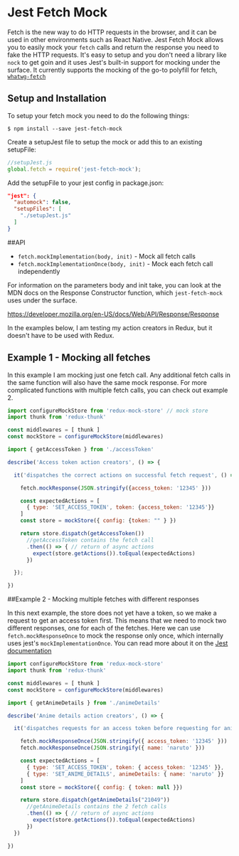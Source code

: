 # Jest Fetch Mock

Fetch is the new way to do HTTP requests in the browser, and it can be used in other environments such as React Native. Jest Fetch Mock allows you to easily mock your `fetch` calls and return the response you need to fake the HTTP requests. It's easy to setup and you don't need a library like `nock` to get goin and it uses Jest's built-in support for mocking under the surface. It currently supports the mocking of the go-to polyfill for fetch, [`whatwg-fetch`](https://github.com/github/fetch)

## Setup and Installation

To setup your fetch mock you need to do the following things:

```
$ npm install --save jest-fetch-mock
```

Create a setupJest file to setup the mock or add this to an existing setupFile:

```js
//setupJest.js
global.fetch = require('jest-fetch-mock');
```

Add the setupFile to your jest config in package.json:

```JSON
"jest": {
  "automock": false,
  "setupFiles": [
    "./setupJest.js"
  ]
}
```

##API

* `fetch.mockImplementation(body, init)` - Mock all fetch calls
* `fetch.mockImplementationOnce(body, init)` - Mock each fetch call independently

For information on the parameters body and init take, you can look at the MDN docs on the Response Constructor function, which `jest-fetch-mock` uses under the surface.

https://developer.mozilla.org/en-US/docs/Web/API/Response/Response

In the examples below, I am testing my action creators in Redux, but it doesn't have to be used with Redux.

## Example 1 - Mocking all fetches

In this example I am mocking just one fetch call. Any additional fetch calls in the same function will also have the same mock response. For more complicated functions with multiple fetch calls, you can check out example 2.

```js
import configureMockStore from 'redux-mock-store' // mock store
import thunk from 'redux-thunk'

const middlewares = [ thunk ]
const mockStore = configureMockStore(middlewares)

import { getAccessToken } from './accessToken'

describe('Access token action creators', () => {

  it('dispatches the correct actions on successful fetch request', () => {

    fetch.mockResponse(JSON.stringify({access_token: '12345' }))

    const expectedActions = [
      { type: 'SET_ACCESS_TOKEN', token: {access_token: '12345'}}
    ]
    const store = mockStore({ config: {token: "" } })

    return store.dispatch(getAccessToken())
      //getAccessToken contains the fetch call
      .then(() => { // return of async actions
        expect(store.getActions()).toEqual(expectedActions)
      })

  });

})

```

##Example 2 - Mocking multiple fetches with different responses

In this next example, the store does not yet have a token, so we make a request to get an access token first. This means that we need to mock two different responses, one for each of the fetches. Here we can use `fetch.mockResponseOnce` to mock the response only once, which internally uses jest's `mockImplementationOnce`. You can read more about it on the [Jest documentation](https://facebook.github.io/jest/docs/mock-functions.html#content)

```js
import configureMockStore from 'redux-mock-store'
import thunk from 'redux-thunk'

const middlewares = [ thunk ]
const mockStore = configureMockStore(middlewares)

import { getAnimeDetails } from './animeDetails'

describe('Anime details action creators', () => {

  it('dispatches requests for an access token before requesting for animeDetails', () => {

    fetch.mockResponseOnce(JSON.stringify({ access_token: '12345' }))
    fetch.mockResponseOnce(JSON.stringify({ name: 'naruto' }))

    const expectedActions = [
      { type: 'SET_ACCESS_TOKEN', token: { access_token: '12345' }},
      { type: 'SET_ANIME_DETAILS', animeDetails: { name: 'naruto' }}
    ]
    const store = mockStore({ config: { token: null }})

    return store.dispatch(getAnimeDetails("21049"))
      //getAnimeDetails contains the 2 fetch calls
      .then(() => { // return of async actions
        expect(store.getActions()).toEqual(expectedActions)
      })
  })

})
```
